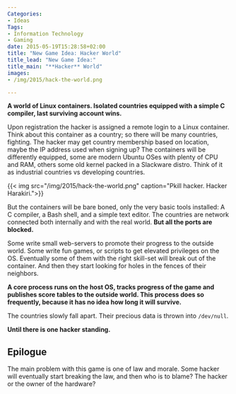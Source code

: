 ```yaml
---
Categories:
- Ideas
Tags:
- Information Technology
- Gaming
date: 2015-05-19T15:28:58+02:00
title: "New Game Idea: Hacker World"
title_lead: "New Game Idea:"
title_main: "**Hacker** World"
images:
- /img/2015/hack-the-world.png

---
```


**A world of Linux containers. Isolated countries equipped with a simple C compiler, last surviving account wins.**

<!--more-->

Upon registration the hacker is assigned a remote login to a Linux container. Think about this container as a country; so there will be many countries, fighting. The hacker may get country membership based on location, maybe the IP address used when signing up? The containers will be differently equipped, some are modern Ubuntu OSes with plenty of CPU and RAM, others some old kernel packed in a Slackware distro. Think of it as industrial countries vs developing countries.

{{< img src="/img/2015/hack-the-world.png" caption="Pkill hacker. Hacker Harakiri.">}}

But the containers will be bare boned, only the very basic tools installed: A C compiler, a Bash shell, and a simple text editor. The countries are network connected both internally and with the real world. **But all the ports are blocked.**

Some write small web-servers to promote their progress to the outside world. Some write fun games, or scripts to get elevated privileges on the OS. Eventually some of them with the right skill-set will break out of the container. And then they start looking for holes in the fences of their neighbors. 

**A core process runs on the host OS, tracks progress of the game and publishes score tables to the outside world. This process does so frequently, because it has no idea how long it will survive.**


The countries slowly fall apart. Their precious data is thrown into `/dev/null`.


**Until there is one hacker standing.**

## Epilogue

The main problem with this game is one of law and morale. Some hacker will eventually start breaking the law, and then who is to blame? The hacker or the owner of the hardware?
